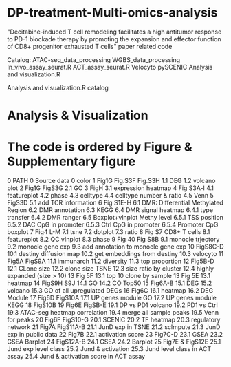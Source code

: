 # DP-treatment-Multi-omics-analysis
"Decitabine-induced T cell remodeling facilitates a high antitumor response to PD-1 blockade therapy by promoting the expansion and effector function of CD8+ progenitor exhausted T cells" paper related code

Catalog:
ATAC-seq_data_processing
WGBS_data_processing
In_vivo_assay_seurat.R
ACT_assay_seurat.R
Velocyto
pySCENIC
Analysis and visualization.R

Analysis and visualization.R catalog
# Analysis &  Visualization  
# The code is ordered by Figure & Supplementary figure

0 PATH
0 Source data
0 color
1 Fig1G Fig.S3F Fig.S3H
  1.1 DEG
  1.2 volcano plot
2 Fig1G FigS3G
  2.1 GO
3 FigH
  3.1 expression heatmap
4 Fig S3A-l
  4.1 featureplot
  4.2 phase
  4.3 celltype
  4.4 celltype number & ratio
  4.5 Venn
5 FigS3D
  5.1 add TCR information
6 Fig S1E-H
  6.1 DMR: Differential Methylated Region
  6.2 DMR annotation
  6.3 KEGG
  6.4 DMR signal heatmap
    6.4.1 type transfer
    6.4.2 DMR ranger
  6.5 Boxplot+vlnplot Methy level
    6.5.1 TSS position
    6.5.2 DAC CpG in promoter
    6.5.3 Ctrl CpG in promoter
    6.5.4 Promoter CpG boxplot
7 Fig4 L-M
  7.1 tsne
  7.2 dotplot
  7.3 ratio
8 Fig S7 CD8+ T cells
  8.1 featureplot
  8.2 QC vInplot
  8.3 phase
9 Fig 40 Fig S8B
  9.1 monocle trjectory
  9.2 monocle gene exp
  9.3 add annotation to monocle gene exp
10 FigS8C-D
  10.1 destiny diffusion map
  10.2 get embeddings from destiny
  10.3 velocyto
11 Fig5A FigS9A
  11.1 immunarch
  11.2 diversity
  11.3 top proportion
12 Fig5B-D
  12.1 CLone size
  12.2 clone size TSNE
  12.3 size ratio by cluster
  12.4 highly expanded (size > 10)
13 Fig 5F
  13.1 top 10 clone by sample
  13 Fig 5E
  13.1 heatmap
14 FigS9H S9J
  14.1 GO
  14.2 CO Top50
15 Fig6A-B
  15.1 DEG
  15.2 volcano
  15.3 GO of all upregulated DEGs
16 Fig6C
  16.1 heatmap
  16.2 DEG Module
17 Fig6D FigS10A
  17.1 UP genes module GO
  17.2 UP genes module KEGG
18 FigS10B
19 Fig6E FigSB-E
  19.1 DP vs PD1 volcano
  19.2 PD1 vs Ctrl
  19.3 ATAC-seg heatmap correlation
  19.4 merge all sample peaks
  19.5 Venn for peaks
20 Fig6F FigS10-G
  20.1 SCENIC
  20.2 TF heatmap
  20.3 regulatory network
21 Fig7A FigS11A-B
  21.1 JunD exp in TSNE
  21.2 sclmpute
  21.3 JunD exp in public data
22 Fig7B
  22.1 activation score
23 Fig7C-D
  23.1 GSEA
  23.2 GSEA Barplot
24 FigS12A-B
  24.1 GSEA
  24.2 Barplot
25 Fig7E & FigS12E
  25.1 Jund exp level class
  25.2 Jund & activation
  25.3 Jund level class in ACT assay
  25.4 Jund & activation score in ACT assay
